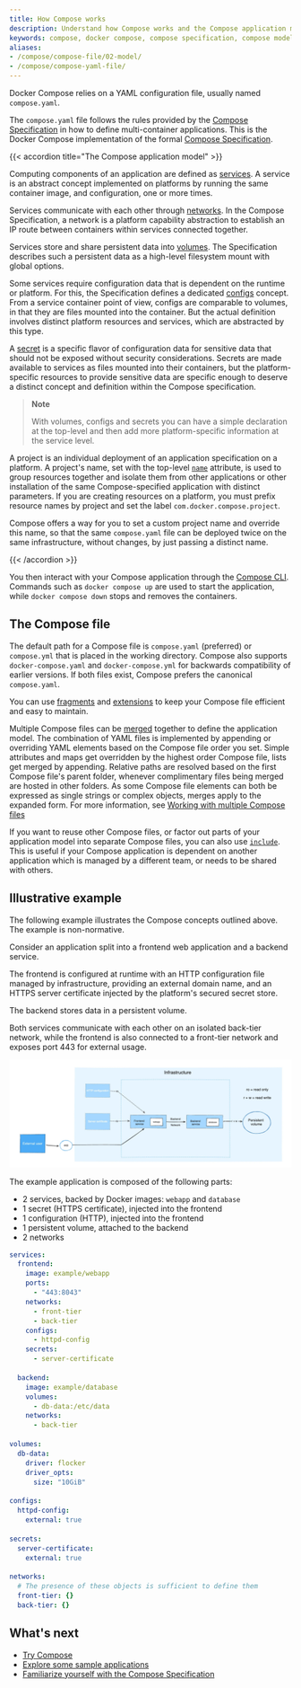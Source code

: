 ```yaml
---
title: How Compose works
description: Understand how Compose works and the Compose application model with an illustrative example 
keywords: compose, docker compose, compose specification, compose model 
aliases:
- /compose/compose-file/02-model/
- /compose/compose-yaml-file/
---
```


Docker Compose relies on a YAML configuration file, usually named `compose.yaml`. 

The `compose.yaml` file follows the rules provided by the [Compose Specification](compose-file/_index.md) in how to define multi-container applications. This is the Docker Compose implementation of the formal [Compose Specification](https://github.com/compose-spec/compose-spec). 

{{< accordion title="The Compose application model" >}}

Computing components of an application are defined as [services](compose-file/05-services.md). A service is an abstract concept implemented on platforms by running the same container image, and configuration, one or more times.

Services communicate with each other through [networks](compose-file/06-networks.md). In the Compose Specification, a network is a platform capability abstraction to establish an IP route between containers within services connected together.

Services store and share persistent data into [volumes](compose-file/07-volumes.md). The Specification describes such a persistent data as a high-level filesystem mount with global options. 

Some services require configuration data that is dependent on the runtime or platform. For this, the Specification defines a dedicated [configs](compose-file/08-configs.md) concept. From a service container point of view, configs are comparable to volumes, in that they are files mounted into the container. But the actual definition involves distinct platform resources and services, which are abstracted by this type.

A [secret](compose-file/09-secrets.md) is a specific flavor of configuration data for sensitive data that should not be exposed without security considerations. Secrets are made available to services as files mounted into their containers, but the platform-specific resources to provide sensitive data are specific enough to deserve a distinct concept and definition within the Compose specification.

>**Note**
>
> With volumes, configs and secrets you can have a simple declaration at the top-level and then add more platform-specific information at the service level.

A project is an individual deployment of an application specification on a platform. A project's name, set with the top-level [`name`](compose-file/04-version-and-name.md) attribute, is used to group
resources together and isolate them from other applications or other installation of the same Compose-specified application with distinct parameters. If you are creating resources on a platform, you must prefix resource names by project and
set the label `com.docker.compose.project`.

Compose offers a way for you to set a custom project name and override this name, so that the same `compose.yaml` file can be deployed twice on the same infrastructure, without changes, by just passing a distinct name.

{{< /accordion >}}

You then interact with your Compose application through the [Compose CLI](reference/_index.md). Commands such as `docker compose up` are used to start the application, while `docker compose down` stops and removes the containers.

## The Compose file

The default path for a Compose file is `compose.yaml` (preferred) or `compose.yml` that is placed in the working directory.
Compose also supports `docker-compose.yaml` and `docker-compose.yml` for backwards compatibility of earlier versions.
If both files exist, Compose prefers the canonical `compose.yaml`.

You can use [fragments](compose-file/10-fragments.md) and [extensions](compose-file/11-extension.md) to keep your Compose file efficient and easy to maintain.

Multiple Compose files can be [merged](13-merge.md) together to define the application model. The combination of YAML files is implemented by appending or overriding YAML elements based on the Compose file order you set. 
Simple attributes and maps get overridden by the highest order Compose file, lists get merged by appending. Relative
paths are resolved based on the first Compose file's parent folder, whenever complimentary files being
merged are hosted in other folders. As some Compose file elements can both be expressed as single strings or complex objects, merges apply to
the expanded form. For more information, see [Working with multiple Compose files](multiple-compose-files/_index.md)

If you want to reuse other Compose files, or factor out parts of your application model into separate Compose files, you can also use [`include`](compose-file/14-include.md). This is useful if your Compose application is dependent on another application which is managed by a different team, or needs to be shared with others.

## Illustrative example

The following example illustrates the Compose concepts outlined above. The example is non-normative.

Consider an application split into a frontend web application and a backend service.

The frontend is configured at runtime with an HTTP configuration file managed by infrastructure, providing an external domain name, and an HTTPS server certificate injected by the platform's secured secret store.

The backend stores data in a persistent volume.

Both services communicate with each other on an isolated back-tier network, while the frontend is also connected to a front-tier network and exposes port 443 for external usage.

![Compose application example](images/compose-application.webp)

The example application is composed of the following parts:

- 2 services, backed by Docker images: `webapp` and `database`
- 1 secret (HTTPS certificate), injected into the frontend
- 1 configuration (HTTP), injected into the frontend
- 1 persistent volume, attached to the backend
- 2 networks

```yml
services:
  frontend:
    image: example/webapp
    ports:
      - "443:8043"
    networks:
      - front-tier
      - back-tier
    configs:
      - httpd-config
    secrets:
      - server-certificate

  backend:
    image: example/database
    volumes:
      - db-data:/etc/data
    networks:
      - back-tier

volumes:
  db-data:
    driver: flocker
    driver_opts:
      size: "10GiB"

configs:
  httpd-config:
    external: true

secrets:
  server-certificate:
    external: true

networks:
  # The presence of these objects is sufficient to define them
  front-tier: {}
  back-tier: {}
```

## What's next 

- [Try Compose](gettingstarted.md)
- [Explore some sample applications](samples-for-compose.md)
- [Familiarize yourself with the Compose Specification](compose-file/_index.md)